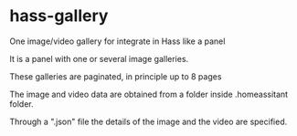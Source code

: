 # hass-gallery

One image/video gallery for integrate in Hass like a panel

It is a panel with one or several image galleries.

These galleries are paginated, in principle up to 8 pages

The image and video data are obtained from a folder inside .homeassitant folder.

Through a ".json" file the details of the image and the video are specified.
